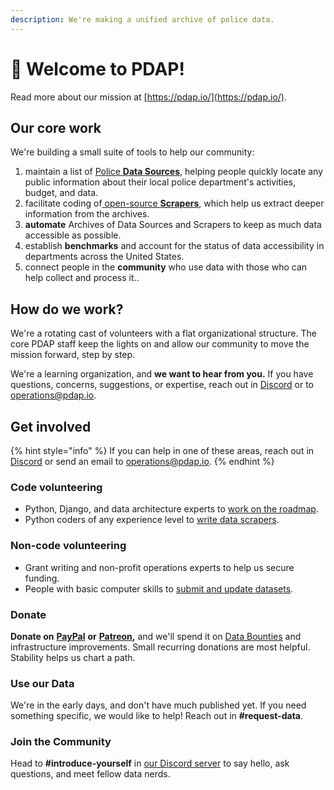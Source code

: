 ```yaml
---
description: We're making a unified archive of police data.
---
```


# 👋 Welcome to PDAP!

Read more about our mission at [https://pdap.io/](https://pdap.io/).

## Our core work

We're building a small suite of tools to help our community:

1. maintain a list of [Police **Data Sources**](activities/submit-or-update-datasets/what-are-datasets.md), helping people quickly locate any public information about their local police department's activities, budget, and data.
2. facilitate coding of[ open-source **Scrapers**](https://github.com/Police-Data-Accessibility-Project/Scrapers/), which help us extract deeper information from the archives.
3. **automate** Archives of Data Sources and Scrapers to keep as much data accessible as possible.
4. establish **benchmarks** and account for the status of data accessibility in departments across the United States.
5. connect people in the **community** who use data with those who can help collect and process it..

## How do we work?

We're a rotating cast of volunteers with a flat organizational structure. The core PDAP staff keep the lights on and allow our community to move the mission forward, step by step.

We're a learning organization, and **we want to hear from you.** If you have questions, concerns, suggestions, or expertise, reach out in [Discord](https://discord.com/invite/cn2ZpVTdw7) or to [operations@pdap.io](mailto:operations@pdap.io).

## Get involved

{% hint style="info" %}
If you can help in one of these areas, reach out in [Discord](https://discord.gg/wMqex8nKZJ) or send an email to operations@pdap.io.
{% endhint %}

### Code volunteering

* Python, Django, and data architecture experts to [work on the roadmap](https://github.com/orgs/Police-Data-Accessibility-Project/projects/17).
* Python coders of any experience level to [write data scrapers](https://github.com/Police-Data-Accessibility-Project/PDAP-Scrapers/blob/main/CONTRIBUTING.md).

### Non-code volunteering

* Grant writing and non-profit operations experts to help us secure funding.
* People with basic computer skills to [submit and update datasets](activities/submit-or-update-datasets/).

### Donate

**Donate on** [**PayPal**](https://www.paypal.com/biz/fund?id=SLS5DB8SMDC3G) **or** [**Patreon**](https://patreon.com/pdap)**,** and we'll spend it on [Data Bounties](https://docs.pdap.io/updates/blog/may-2021-dolt-bounty) and infrastructure improvements. Small recurring donations are most helpful. Stability helps us chart a path.

### Use our Data

We're in the early days, and don't have much published yet. If you need something specific, we would like to help! Reach out in **#request-data**.

### Join the Community

Head to **#introduce-yourself** in [our Discord server](https://discord.gg/cn2ZpVTdw7) to say hello, ask questions, and meet fellow data nerds.

